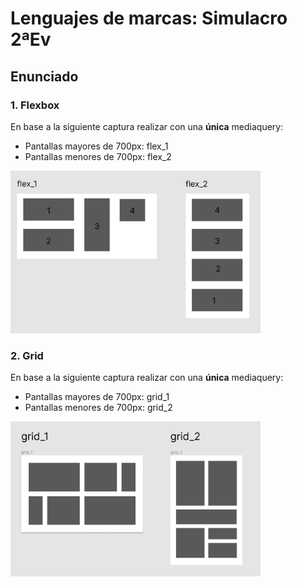 # Lenguajes de marcas: Simulacro 2ªEv

## Enunciado

### 1. Flexbox

En base a la siguiente captura realizar con una **única** mediaquery:

- Pantallas mayores de 700px: flex_1
- Pantallas menores de 700px: flex_2

<img src="./1_flexbox/_flex.png" width="400">

### 2. Grid

En base a la siguiente captura realizar con una **única** mediaquery:

- Pantallas mayores de 700px: grid_1
- Pantallas menores de 700px: grid_2

<img src="./2_grid/_grid.png" width="400">
